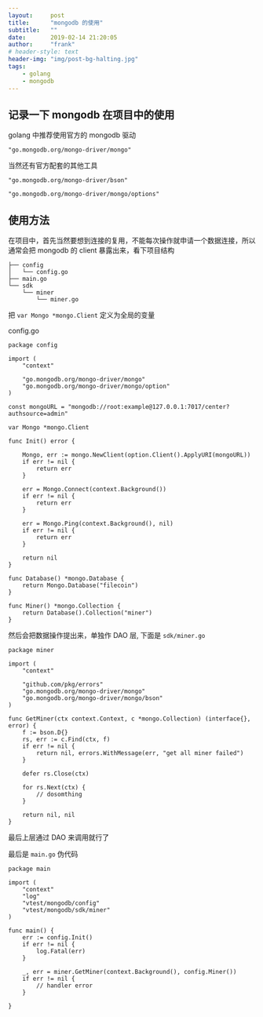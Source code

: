 ```yaml
---
layout:     post
title:      "mongodb 的使用"
subtitle:   ""
date:       2019-02-14 21:20:05
author:     "frank"
# header-style: text
header-img: "img/post-bg-halting.jpg"
tags:
    - golang
	- mongodb
---
```



## 记录一下 mongodb 在项目中的使用

golang 中推荐使用官方的 mongodb 驱动	
```
"go.mongodb.org/mongo-driver/mongo"
```

当然还有官方配套的其他工具	
```
"go.mongodb.org/mongo-driver/bson"

"go.mongodb.org/mongo-driver/mongo/options"
```

## 使用方法
在项目中，首先当然要想到连接的复用，不能每次操作就申请一个数据连接，所以通常会把 mongodb 的 client 暴露出来，看下项目结构	
```
├── config
│   └── config.go
├── main.go
└── sdk
    └── miner
        └── miner.go
```

把 `var Mongo *mongo.Client` 定义为全局的变量

config.go 

```
package config

import (
	"context"

	"go.mongodb.org/mongo-driver/mongo"
	"go.mongodb.org/mongo-driver/mongo/option"
)

const mongoURL = "mongodb://root:example@127.0.0.1:7017/center?authsource=admin"

var Mongo *mongo.Client

func Init() error {

	Mongo, err := mongo.NewClient(option.Client().ApplyURI(mongoURL))
	if err != nil {
		return err
	}

	err = Mongo.Connect(context.Background())
	if err != nil {
		return err
	}

	err = Mongo.Ping(context.Background(), nil)
	if err != nil {
		return err
	}

	return nil
}

func Database() *mongo.Database {
	return Mongo.Database("filecoin")
}

func Miner() *mongo.Collection {
	return Database().Collection("miner")
}

```

然后会把数据操作提出来，单独作 DAO 层, 下面是 `sdk/miner.go`	
```
package miner

import (
	"context"

	"github.com/pkg/errors"
	"go.mongodb.org/mongo-driver/mongo"
	"go.mongodb.org/mongo-driver/mongo/bson"
)

func GetMiner(ctx context.Context, c *mongo.Collection) (interface{}, error) {
	f := bson.D{}
	rs, err := c.Find(ctx, f)
	if err != nil {
		return nil, errors.WithMessage(err, "get all miner failed")
	}

	defer rs.Close(ctx)

	for rs.Next(ctx) {
		// dosomthing
	}

	return nil, nil
}

```

最后上层通过 DAO 来调用就行了 

最后是 `main.go` 伪代码 
```
package main

import (
	"context"
	"log"
	"vtest/mongodb/config"
	"vtest/mongodb/sdk/miner"
)

func main() {
	err := config.Init()
	if err != nil {
		log.Fatal(err)
	}

	_, err = miner.GetMiner(context.Background(), config.Miner())
	if err != nil {
		// handler error
	}

}
```